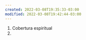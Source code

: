 ```yaml
---
created: 2022-03-08T19:35:33-03:00
modified: 2022-03-08T19:42:44-03:00
---
```


1. Cobertura espiritual
2.
